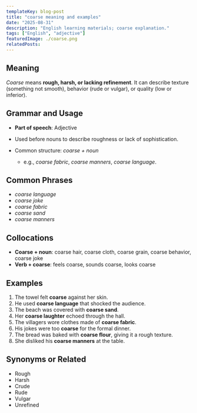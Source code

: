 ```yaml
---
templateKey: blog-post
title: "coarse meaning and examples"
date: "2025-08-31"
description: "English learning materials; coarse explanation."
tags: ["English", "adjective"]
featuredImage: ./coarse.png
relatedPosts:
---
```


## Meaning

_Coarse_ means **rough, harsh, or lacking refinement**. It can describe texture (something not smooth), behavior (rude or vulgar), or quality (low or inferior).

## Grammar and Usage

- **Part of speech**: Adjective
- Used before nouns to describe roughness or lack of sophistication.
- Common structure: _coarse + noun_

  - e.g., _coarse fabric_, _coarse manners_, _coarse language_.

## Common Phrases

- _coarse language_
- _coarse joke_
- _coarse fabric_
- _coarse sand_
- _coarse manners_

## Collocations

- **Coarse + noun**: coarse hair, coarse cloth, coarse grain, coarse behavior, coarse joke
- **Verb + coarse**: feels coarse, sounds coarse, looks coarse

## Examples

1. The towel felt **coarse** against her skin.
2. He used **coarse language** that shocked the audience.
3. The beach was covered with **coarse sand**.
4. Her **coarse laughter** echoed through the hall.
5. The villagers wore clothes made of **coarse fabric**.
6. His jokes were too **coarse** for the formal dinner.
7. The bread was baked with **coarse flour**, giving it a rough texture.
8. She disliked his **coarse manners** at the table.

## Synonyms or Related

- Rough
- Harsh
- Crude
- Rude
- Vulgar
- Unrefined
